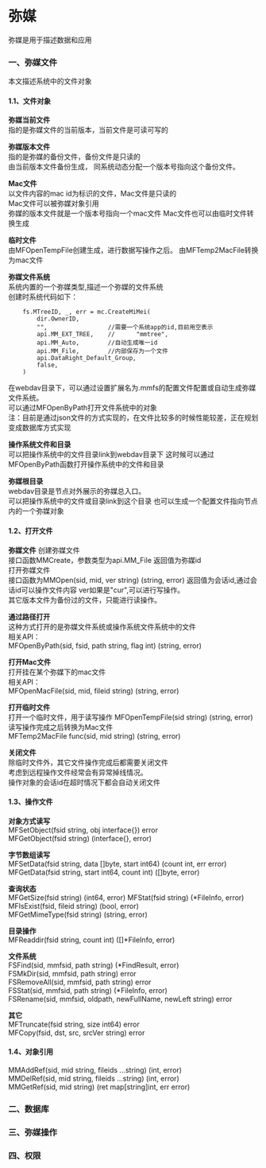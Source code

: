 弥媒
========  
弥媒是用于描述数据和应用  

<!--传统的中心化互联网，应用和数据是耦合在一起，由单一集团统一规则运行维护。  
在去中心化互联网中，

为了解决节点之间的数据协同问题,节点  
-->

### 一、弥媒文件
本文描述系统中的文件对象 

#### 1.1、文件对象  
**弥媒当前文件**  
指的是弥媒文件的当前版本，当前文件是可读可写的  

**弥媒版本文件**  
指的是弥媒的备份文件，备份文件是只读的    
由当前版本文件备份生成， 同系统动态分配一个版本号指向这个备份文件。  
  
**Mac文件**  
以文件内容的mac id为标识的文件，Mac文件是只读的  
Mac文件可以被弥媒对象引用  
弥媒的版本文件就是一个版本号指向一个mac文件
Mac文件也可以由临时文件转换生成

**临时文件**  
由MFOpenTempFile创建生成，进行数据写操作之后。
由MFTemp2MacFile转换为mac文件  

**弥媒文件系统**    
系统内置的一个弥媒类型,描述一个弥媒的文件系统  
创建时系统代码如下：  
```golang
	fs.MTreeID, _, err = mc.CreateMiMei(
		dir.OwnerID,
		"",                 //需要一个系统app的id,目前用空表示
		api.MM_EXT_TREE,    //		"mmtree",
		api.MM_Auto,        //自动生成唯一id
		api.MM_File,        //内部保存为一个文件
		api.DataRight_Default_Group,
		false,
	)
```  
在webdav目录下，可以通过设置扩展名为.mmfs的配置文件配置或自动生成弥媒文件系统。  
可以通过MFOpenByPath打开文件系统中的对象  
注：目前是通过json文件的方式实现的，在文件比较多的时候性能较差，正在规划变成数据库方式实现  

**操作系统文件和目录**  
可以把操作系统中的文件目录link到webdav目录下
这时候可以通过MFOpenByPath函数打开操作系统中的文件和目录

**弥媒根目录**  
webdav目录是节点对外展示的弥媒总入口。  
可以把操作系统中的文件或目录link到这个目录
也可以生成一个配置文件指向节点内的一个弥媒对象  
  
#### 1.2、打开文件
**弥媒文件**
创建弥媒文件  
接口函数MMCreate，参数类型为api.MM_File
返回值为弥媒id  
打开弥媒文件  
接口函数为MMOpen(sid, mid, ver string) (string, error)
返回值为会话id,通过会话id可以操作文件内容
ver如果是"cur",可以进行写操作。  
其它版本文件为备份过的文件，只能进行读操作。  

**通过路径打开**    
这种方式打开的是弥媒文件系统或操作系统文件系统中的文件  
相关API：  
MFOpenByPath(sid, fsid, path string, flag int) (string, error)

**打开Mac文件**   
打开挂在某个弥媒下的mac文件  
相关API：  
MFOpenMacFile(sid, mid, fileid string) (string, error)

**打开临时文件**   
打开一个临时文件，用于读写操作
MFOpenTempFile(sid string) (string, error)  
读写操作完成之后转换为Mac文件    
MFTemp2MacFile func(sid, mid string) (string, error)  

**关闭文件**  
除临时文件外，其它文件操作完成后都需要关闭文件  
考虑到远程操作文件经常会有异常掉线情况。   
操作对象的会话id在超时情况下都会自动关闭文件  


#### 1.3、操作文件  
**对象方式读写**  
MFSetObject(fsid string, obj interface{}) error  
MFGetObject(fsid string) (interface{}, error)

**字节数组读写**  
MFSetData(fsid string, data []byte, start int64) (count int, err error)  
MFGetData(fsid string, start int64, count int) ([]byte, error)  

**查询状态**   
MFGetSize(fsid string) (int64, error)
MFStat(fsid string) (*FileInfo, error)
MFIsExist(fsid, fileid string) (bool, error)  
MFGetMimeType(fsid string) (string, error)

**目录操作**  
MFReaddir(fsid string, count int) ([]*FileInfo, error)
  
**文件系统**  
FSFind(sid, mmfsid, path string) (*FindResult, error)  
FSMkDir(sid, mmfsid, path string) error  
FSRemoveAll(sid, mmfsid, path string) error  
FSStat(sid, mmfsid, path string) (*FileInfo, error)  
FSRename(sid, mmfsid, oldpath, newFullName, newLeft string) error

**其它**  
MFTruncate(fsid string, size int64) error  
MFCopy(fsid, dst, src, srcVer string) error  

#### 1.4、对象引用
MMAddRef(sid, mid string, fileids ...string) (int, error)  
MMDelRef(sid, mid string, fileids ...string) (int, error)  
MMGetRef(sid, mid string) (ret map[string]int, err error)  


### 二、数据库


### 三、弥媒操作

### 四、权限
